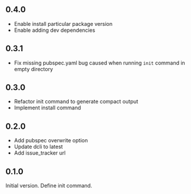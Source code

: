## 0.4.0

- Enable install particular package version
- Enable adding dev dependencies

## 0.3.1

- Fix missing pubspec.yaml bug caused when running `init` command in empty directory

## 0.3.0

- Refactor init command to generate compact output
- Implement install command

## 0.2.0

- Add pubspec overwrite option
- Update dcli to latest
- Add issue_tracker url

## 0.1.0

Initial version. Define init command.
